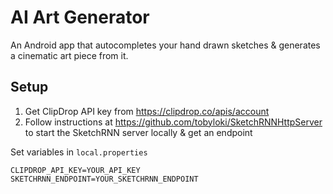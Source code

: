 # AI Art Generator

An Android app that autocompletes your hand drawn sketches & generates a cinematic art piece from it.

## Setup

1. Get ClipDrop API key from https://clipdrop.co/apis/account
2. Follow instructions at https://github.com/tobyloki/SketchRNNHttpServer to start the SketchRNN server locally & get an endpoint

Set variables in `local.properties`
```
CLIPDROP_API_KEY=YOUR_API_KEY
SKETCHRNN_ENDPOINT=YOUR_SKETCHRNN_ENDPOINT
```
